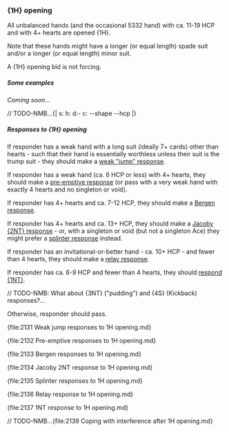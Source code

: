 ### <a name="1H_opening"> {1H} opening

All unbalanced hands (and the occasional 5332 hand) with ca. 11-19 HCP and with 4+ hearts are opened {1H}.

Note that these hands might have a longer (or equal length) spade suit and/or a longer (or equal length) minor suit.

A {1H} opening bid is not forcing.

##### Some examples

_Coming soon..._

// TODO-NMB...{| s: h: d:- c: --shape --hcp |}

##### Responses to {1H} opening

If responder has a weak hand with a long suit (ideally 7+ cards) other than hearts - such that their hand is essentially worthless unless their suit is the trump suit - they should make a [weak "jump" response](#Weak_jump_responses_to_1H_opening).

If responder has a weak hand (ca. 6 HCP or less) with 4+ hearts, they should make a [pre-emptive response](#Pre-emptive_responses_to_1H_opening) (or pass with a very weak hand with exactly 4 hearts and no singleton or void).

If responder has 4+ hearts and ca. 7-12 HCP, they should make a [Bergen response](#Bergen_responses_to_1H_opening).

If responder has 4+ hearts and ca. 13+ HCP, they should make a [Jacoby {2NT} response](#Jacoby_2NT_response_to_1H_opening) - or, with a singleton or void (but not a singleton Ace) they might prefer a [splinter response](#Splinter_responses_to_1H_opening) instead.

If responder has an invitational-or-better hand - ca. 10+ HCP - and fewer than 4 hearts, they should make a [relay response](#Relay_response_to_1H_opening).

If responder has ca. 6-9 HCP and fewer than 4 hearts, they should [respond {1NT}](#1NT_response_to_1H_opening).

// TODO-NMB: What about {3NT} ("pudding") and {4S} (Kickback) responses?...

Otherwise, responder should pass.

{file:2131 Weak jump responses to 1H opening.md}

{file:2132 Pre-emptive responses to 1H opening.md}

{file:2133 Bergen responses to 1H opening.md}

{file:2134 Jacoby 2NT response to 1H opening.md}

{file:2135 Splinter responses to 1H opening.md}

{file:2136 Relay response to 1H opening.md}

{file:2137 1NT response to 1H opening.md}

// TODO-NMB...{file:2139 Coping with interference after 1H opening.md}
